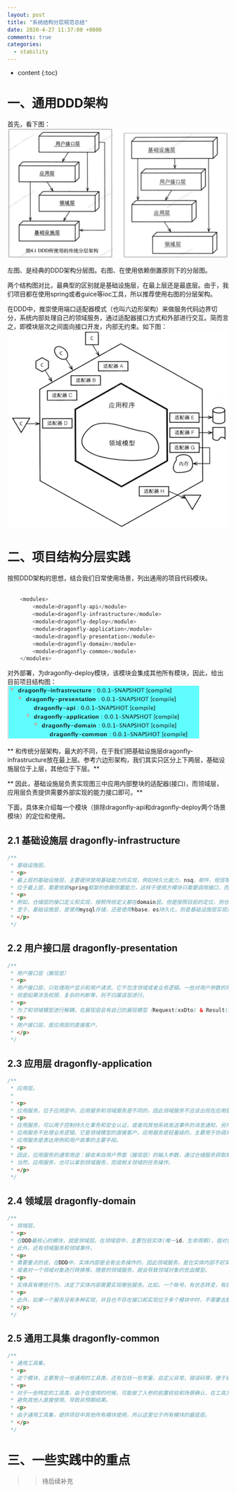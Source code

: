 ```yaml
---
layout: post
title: "系统结构分层规范总结"
date: 2020-4-27 11:37:00 +0800
comments: true
categories: 
  - stability
---
```


* content
{:toc}

# 一、通用DDD架构

首先，看下图：
![系统分层结构对比](/images/2020/system-arch-level.png)

左图、是经典的DDD架构分层图。右图、在使用依赖倒置原则下的分层图。

两个结构图对比，最典型的区别就是基础设施层，在最上层还是最底层。由于，我们项目都在使用spring或者guice等ioc工具，所以推荐使用右图的分层架构。

<!-- more -->

在DDD中，推崇使用端口适配器模式（也叫六边形架构）来做服务代码边界切分，系统内部处理自己的领域服务，通过适配器接口方式和外部进行交互。简而言之，即模块层次之间面向接口开发，内部无约束。如下图：
![六边形架构](/images/2020/adapter-core.png)

# 二、项目结构分层实践

按照DDD架构的思想，结合我们日常使用场景，列出通用的项目代码模块。
``` java

    <modules>
        <module>dragonfly-api</module>
        <module>dragonfly-infrastructure</module>
        <module>dragonfly-deploy</module>
        <module>dragonfly-application</module>
        <module>dragonfly-presentation</module>
        <module>dragonfly-domain</module>
        <module>dragonfly-common</module>
    </modules> 
```
对外部署，为dragonfly-deploy模块，该模块会集成其他所有模块，因此，给出目前项目结构图：
![DDD代码结构分层](/images/2020/ddd-system-arch.png)

** 和传统分层架构，最大的不同，在于我们把基础设施层dragonfly-infrastructure放在最上层。参考六边形架构，我们其实只区分上下两层，基础设施层位于上层，其他位于下层。**

** 因此，基础设施层负责实现图三中应用内部整块的适配器(接口)，而领域层，应用层负责提供需要外部实现的能力接口即可。**

下面，具体来介绍每一个模块（排除dragonfly-api和dragonfly-deploy两个场景模块）的定位和使用。

## 2.1 基础设施层 dragonfly-infrastructure
``` java
/**
 * 基础设施层。
 * <p>
 * 最上层的基础设施层，主要提供使用基础能力的实现，例如持久化能力，nsq、邮件、短信等异步消息能力，还有远程服务调用能力等。
 * 位于最上层，需要依赖spring框架的依赖倒置能力，这样子使用方模块只需要调用接口，而不需要引入实现类。
 * <p>
 * 例如，仓储层的接口定义和实现，按照传统定义都在domain层。但是按照目前的定位，则仓储层的接口定义在domain层，而实现则在基础设施层。
 * 至于，基础设施层，是使用mysql存储，还是使用hbase，es持久化，则是基础设施层实现接口的多个adapter后的设置。
 * </p>
 */
```

## 2.2 用户接口层 dragonfly-presentation
``` java
/**
 * 用户接口层（展现层）
 * <p>
 * 用户接口层，只处理用户显示和用户请求。它不包含领域或者业务逻辑。一些对用户参数的简单合法性验证，可以在该层进行；
 * 但是如果涉及权限，复杂的判断等，则不归属该层进行。
 * <p>
 * 为了和领域模型进行解耦，在展现层会有自己的展现模型（Request(xxDto) & Result(xxDto)）进行对外数据输出。
 * <p>
 * 用户接口层，是应用层的直接客户。
 * </p>
 */
```
## 2.3 应用层 dragonfly-application

``` java
/**
 * 应用层。
 *
 * <p>
 * 应用服务，位于应用层中。应用服务和领域服务是不同的，因此领域服务不应该出现在应用服务中。
 * <p>
 * 应用服务，可以用于控制持久化事务和安全认证，或者向其他系统发送事件的消息通知，另外还可以用于创建邮件以发送给用户。
 * 应用服务不处理业务逻辑，它是领域模型的直接客户，应用服务是轻量级的，主要用于协调对领域对象的操作，例如聚合。同时，
 * 应用服务是表达用例和用户故事的主要手段。
 * <p>
 * 因此，应用服务的通常用途：接收来自用户界面（展现层）的输入参数，通过仓储服务获取聚合实例，然后执行相应的命令操作即可；
 * 当然，应用服务，也可以拿到领域服务，完成相关领域的任务操作。
 * </p>
 */
```
## 2.4 领域层 dragonfly-domain

``` java
/**
 * 领域层。
 * <p>
 * 在DDD最核心的模块，就是领域层。在领域层中，主要包括实体(唯一id，生命周期)，值对象（不会变化，直接替换，没有id来表示值对象的唯一性）。
 * 此外，还有领域服务和领域事件。
 * <p>
 * 需要重点的说，在DDD中，实体内部是会有业务操作的，因此领域服务，是在实体内部不好实现的情况下，才出现的。比如操作多个领域对象来生成一个值对象，
 * 或者对一个领域对象进行转换等。随意的领域服务，就会导致领域对象的贫血模型。
 * <p>
 * 实体具有哪些行为，决定了实体内部需要实现哪些服务。比如，一个账号，有状态转变，有效无效，绑定等，这些就是这个实体的行为，也就是实体内部要实现的方法。
 * <p>
 * 此外，如果一个服务没有多种实现，并且也不存在接口和实现位于多个模块中时，不需要去额外定义一个接口。直接创建一个实现类即可。
 * </p>
 */
```
## 2.5 通用工具集 dragonfly-common

``` java
/**
 * 通用工具集。
 * <p>
 * 这个模块，主要聚合一些通用的工具类，还有包括一些常量，自定义异常，错误码等，便于统一管理。
 * <p>
 * 对于一些特定的工具类，由于在使用的时候，可能做了入参的前置校验和场景确认，在工具方法实现的时候，最简化处理。这种工具类NOT！！！放在这里，
 * 避免其他人直接使用，导致非预期结果。
 * <p>
 * 由于通用工具集，提供项目中其他所有模块使用，所以这里位于所有模块的最底层。
 * </p>
 */
```
# 三、一些实践中的重点

>> 待后续补充
